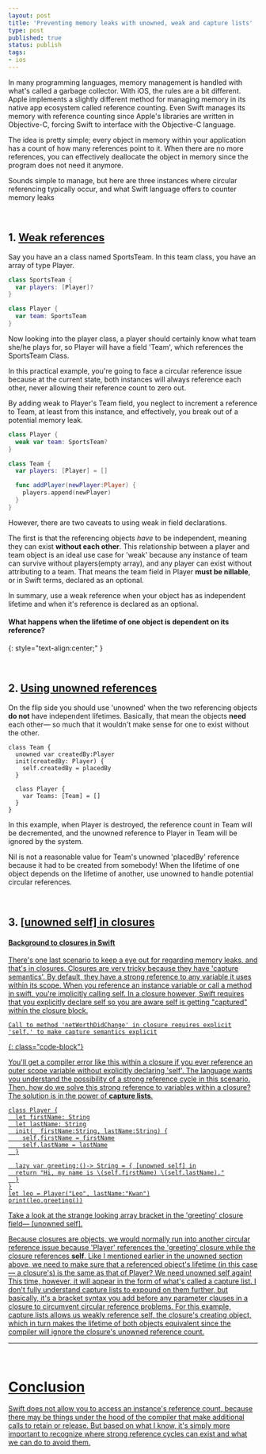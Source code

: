 ```yaml
---
layout: post
title: 'Preventing memory leaks with unowned, weak and capture lists'
type: post
published: true
status: publish
tags:
- ios
---
```


In many programming languages, memory management is handled with what's called a garbage collector. With iOS, the rules are a bit different. Apple implements a slightly different method for managing memory in its native app ecosystem called reference counting. Even Swift manages its memory with reference counting since Apple's libraries are written in Objective-C, forcing Swift to interface with the Objective-C language.

The idea is pretty simple; every object in memory within your application has a count of how many references point to it. When there are no more references, you can effectively deallocate the object in memory since the program does not need it anymore.

Sounds simple to manage, but here are three instances where circular referencing typically occur, and what Swift language offers to counter memory leaks

<!--more-->
<br>


## 1. <u>Weak references</u>
Say you have an a class named SportsTeam. In this team class, you have an array of type Player.

```swift
class SportsTeam {
  var players: [Player]?
}
```

```swift
class Player {
  var team: SportsTeam
}
```

Now looking into the player class, a player should certainly know what team she/he plays for, so Player will have a field 'Team', which references the SportsTeam Class.

In this practical example, you're going to face a circular reference issue because at the current state, both instances will always reference each other, never allowing their reference count to zero out.

By adding weak to Player's Team field, you neglect to increment a reference to Team, at least from this instance, and effectively, you break out of a potential memory leak.

```swift
class Player {
  weak var team: SportsTeam?
}

class Team {
  var players: [Player] = []

  func addPlayer(newPlayer:Player) {
    players.append(newPlayer)
  }
}
```

However, there are two caveats to using weak in field declarations.

The first is that the referencing objects _have_ to be independent, meaning they can exist **without each other**. This relationship between a player and team object is an ideal use case for 'weak' because any instance of team can survive without players(empty array), and any player can exist without attributing to a team. That means the team field in Player **must be nillable**, or in Swift terms, declared as an optional.

In summary, use a weak reference when your object has as independent lifetime and when it's reference is declared as an optional.

#### What happens when the lifetime of one object is dependent on its reference?
{: style="text-align:center;" }

<br>

## 2. <u>Using unowned references</u>
On the flip side you should use 'unowned' when the two referencing objects <b>do not</b> have independent lifetimes. Basically, that mean the objects <b>need</b> each other— so much that it wouldn't make sense for one to exist without the other.

```
class Team {
  unowned var createdBy:Player
  init(createdBy: Player) {
    self.createdBy = placedBy
  }

  class Player {
    var Teams: [Team] = []
  }
}
```
In this example, when Player is destroyed, the reference count in Team will be decremented, and the unowned reference to Player in Team will be ignored by the system.

Nil is not a reasonable value for Team's unowned 'placedBy' reference because it had to be created from somebody! When the lifetime of one object depends on the lifetime of another, use unowned to handle potential circular references.  


<br>

## 3. <u>[unowned self] in closures<u>

#### Background to closures in Swift
There's one last scenario to keep a eye out for regarding  memory leaks, and that's in closures. Closures are very tricky because they have 'capture semantics'. By default, they have a strong reference to any variable it uses within its scope. When you reference an instance variable or call a method in swift, you're implicitly calling self. In a closure however, Swift requires that you explicitly declare self so you are aware self is getting "captured" within the closure block.

```
Call to method 'netWorthDidChange' in closure requires explicit
'self.' to make capture semantics explicit
```
{: class="code-block"}

You'll get a compiler error like this within a closure if you ever reference an outer scope variable without explicitly declaring 'self'. The language wants you understand the possibility of a strong reference cycle in this scenario. Then, how do we solve this strong reference to variables within a closure? The solution is in the power of **capture lists**.

```
class Player {
  let firstName: String
  let lastName: String
  init(_ firstName:String, lastName:String) {
    self.firstName = firstName
    self.lastName = lastName
  }

  lazy var greeting:()-> String = { [unowned self] in
  return "Hi, my name is \(self.firstName) \(self.lastName)."
  }
}
let leo = Player("Leo", lastName:"Kwan")
print(leo.greeting())
```

Take a look at the strange looking array bracket in the 'greeting' closure field— [unowned self].

Because closures are objects, we would normally run into another circular reference issue because 'Player' references the 'greeting' closure while the closure references **self**. Like I mentioned earlier in the unowned section above, we need to make sure that a referenced object's lifetime (in this case— a closure's) is the same as that of Player? We need unowned self again!
<br>
This time, however, it will appear in the form of what's called a capture list. I don't fully understand capture lists to expound on them further, but basically, it's a bracket syntax you add before any parameter clauses in a closure to circumvent circular reference problems. For this example, capture lists allows us weakly reference self, the closure's creating object, which in turn makes the lifetime of both objects equivalent since the compiler will ignore the closure's unowned reference count.
<hr>
<br>

# Conclusion
Swift does not allow you to access an instance's reference count, because there may be things under the hood of the compiler that make additional calls to retain or release. But based on what I know, it's simply more important to recognize where strong reference cycles can exist and what we can do to avoid them.
